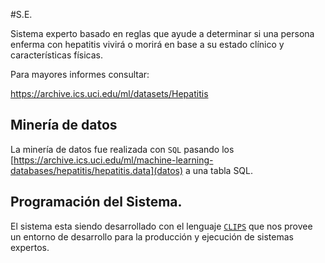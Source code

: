 #S.E.

Sistema experto basado en reglas que ayude a determinar si una persona enferma con hepatitis vivirá o morirá en base a su estado clínico y características físicas.

Para mayores informes consultar:

<https://archive.ics.uci.edu/ml/datasets/Hepatitis>

## Minería de datos
La minería de datos fue realizada con `SQL` pasando los [https://archive.ics.uci.edu/ml/machine-learning-databases/hepatitis/hepatitis.data](datos) a una tabla SQL.


## Programación del Sistema.

El sistema esta siendo desarrollado con el lenguaje [`CLIPS`](http://clipsrules.sourceforge.net/) que nos provee un entorno de desarrollo para la producción y ejecución de sistemas expertos.

